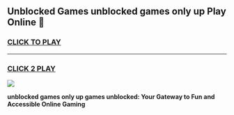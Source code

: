 
## Unblocked Games unblocked games only up Play Online 👋
<h3>
<a href="https://news.freeplayer.one?title=unblocked_games_only_up&ref=17F">CLICK TO PLAY</a></h3>
<hr>

<h3>
<a href="https://news.freeplayer.one?title=unblocked_games_only_up&ref=17F">CLICK 2 PLAY</a>
  
</h3>

<a href="https://news.freeplayer.one?title=unblocked_games_only_up&ref=17F/"><img src="https://clearcache.store/games.png"></a>


**unblocked games only up games unblocked: Your Gateway to Fun and Accessible Online Gaming**
